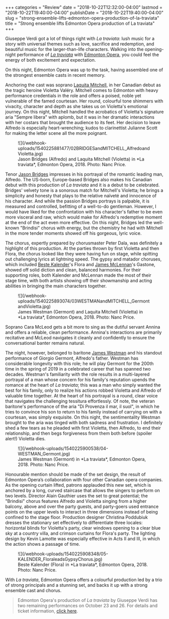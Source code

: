+++
categories = "Review"
date = "2018-10-22T12:32:00-04:00"
lastmod = "2018-10-22T19:40:00-04:00"
publishDate = "2018-10-22T19:40:00-04:00"
slug = "strong-ensemble-lifts-edmonton-opera-production-of-la-traviata"
title = "Strong ensemble lifts Edmonton Opera production of La traviata"
+++

Giuseppe Verdi got a lot of things right with *La traviata*: lush music for a story with universal themes such as love, sacrifice and redemption, and beautiful music for the larger-than-life characters. Walking into the opening-night performance of [*La traviata*](https://www.edmontonopera.com/2018-19/la-traviata/) with [Edmonton Opera](/scene/companies/edmonton-opera/), you could feel the energy of both excitement and expectation.

On this night, Edmonton Opera was up to the task, having assembled one of the strongest ensemble casts in recent memory.

Anchoring the cast was soprano [Laquita Mitchell](/scene/people/laquita-mitchell/), in her Canadian debut as the tragic heroine Violetta Valéry. Mitchell comes to Edmonton with heavy performance credentials in the role and offers a poised, noble yet vulnerable of the famed courtesan. Her round, colourful tone shimmers with vivacity, character and depth as she takes us on Violetta's emotional journey. On this night, Mitchell handled the acrobatics of Violetta's signature aria "Sempre libera" with aplomb, but it was in her dramatic interactions with her costars that brought the audience to its feet. Her decision to leave Alfredo is especially heart-wrenching; kudos to clarinettist Julianne Scott for making the letter scene all the more poignant.

<figure data-type="image">
![](/webhook-uploads/1540225881477/02BRIDGESandMITCHELL_AlfredoandVioletta.jpg)
<figcaption>Jason Bridges (Alfredo) and Laquita Mitchell (Violetta) in *La traviata*, Edmonton Opera, 2018. Photo: Nanc Price.</figcaption>
</figure>

Tenor [Jason Bridges](/scene/people/jason-bridges/) impresses in his portrayal of the romantic leading man, Alfredo. The US-born, Europe-based Bridges also makes his Canadian debut with this production of *La traviata* and it is a debut to be celebrated. Bridges' velvety tone is a sonorous match for Mitchell's Violetta; he brings a simplicity and honesty that plays to the relative naïveté and innocence of his character. And while the passion Bridges portrays is palpable, it is measured and controlled, befitting of a well-to-do gentleman. However, I would have liked for the confrontation with his character's father to be even more visceral and raw, which would make for Alfredo's redemptive moment at the end of the act even more effective. On this night, Bridges led the well-known "Brindisi" chorus with energy, but the chemistry he had with Mitchell in the more tender moments showed off his gorgeous, lyric voice.

The chorus, expertly prepared by chorusmaster Peter Dala, was definitely a highlight of this production. At the parties thrown by first Violetta and then Flora, the chorus looked like they were having fun on stage, while spitting out challenging lyrics at lightning speed. The gypsy and matador choruses, which included [Beste Kalender](/scene/people/beste-kalender/)'s Flora and [James McLennan](/scene/people/james-mclennan/)'s Gastone, showed off solid diction and clean, balanced harmonies. For their supporting roles, both Kalender and McLennan made the most of their stage time, with both artists showing off their showmanship and acting abilities in bringing the main characters together.

<figure data-type="image">
![](/webhook-uploads/1540225893074/03WESTMANandMITCHELL_GermontandVioletta.jpg)
<figcaption>James Westman (Germont) and Laquita Mitchell (Violetta) in *La traviata*, Edmonton Opera, 2018. Photo: Nanc Price.</figcaption>
</figure>

Soprano Cara McLeod gets a bit more to sing as the dutiful servant Annina and offers a reliable, clean performance. Annina's interactions are primarily recitative and McLeod navigates it cleanly and confidently to ensure the conversational banter remains natural.

The night, however, belonged to baritone [James Westman](/scene/people/james-westman/) and his standout performance of Giorgio Germont, Alfredo's father. Westman has considerable longevity with this role; he will play Germont for the 200th time in the spring of 2019 in a celebrated career that has spanned two decades. Westman's familiarity with the role results in a multi-layered portrayal of a man whose concern for his family's reputation upends the romance at the heart of *La traviata*; this was a man who simply wanted the best for his family, only to realize his actions robbed Violetta and Alfredo of valuable time together. At the heart of his portrayal is a round, clear voice that navigates the challenging tessitura effortlessly. Of note, the veteran baritone's performance of the aria "Di Provenza il mar, il suol", in which he tries to convince his son to return to his family instead of carrying on with a courtesan, was simply exquisite. On this night, the sentimentality Westman brought to the aria was tinged with both sadness and frustration. I definitely shed a few tears as he pleaded with first Violetta, then Alfredo, to end their relationship, and then begs forgiveness from them both before (spoiler alert!) Violetta dies.

<figure data-type="image">
![](/webhook-uploads/1540225900538/04-WESTMAN_Germont.jpg)
<figcaption>James Westman (Germont) in *La traviata*, Edmonton Opera, 2018. Photo: Nanc Price.</figcaption>
</figure>

Honourable mention should be made of the set design, the result of Edmonton Opera’s collaboration with four other Canadian opera companies. As the opening curtain lifted, patrons applauded this new set, which is anchored by a long, curved staircase that allows the singers to perform on two levels. Director Alain Gauthier uses the set to great potential; the "Brindisi" chorus features Alfredo and Violetta singing from a higher balcony, above and over the party guests, and party-goers used entrance points on the upper levels to interact in three dimensions instead of being confined to the stage floor. Production designer Christina Poddubiuk dresses the stationary set effectively to differentiate three locales: horizontal blinds for Violetta's party, clear windows opening to a clear blue sky at a country villa, and crimson curtains for Flora's party. The lighting design by Kevin Lamotte was especially effective in Acts II and III, in which the action shows a passage of time.

<figure data-type="image">
![](/webhook-uploads/1540225908348/05-KALENDER_FloraleadsGypsyChorus.jpg)
<figcaption>Beste Kalender (Flora) in *La traviata*, Edmonton Opera, 2018. Photo: Nanc Price.</figcaption>
</figure>

With *La traviata*, Edmonton Opera offers a colourful production led by a trio of strong principals and a stunning set, and backs it up with a strong ensemble cast and chorus.

>Edmonton Opera's production of *La traviata* by Giuseppe Verdi has two remaining performances on October 23 and 26. For details and ticket information, [click here](https://www.edmontonopera.com/2018-19/la-traviata/).
